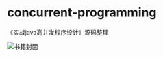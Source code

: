 # concurrent-programming

《实战java高并发程序设计》源码整理

![书籍封面](http://images2015.cnblogs.com/blog/859549/201705/859549-20170529154254774-175005759.jpg)


